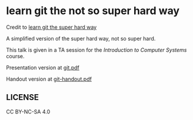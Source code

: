 # learn git the not so super hard way

Credit to [learn git the super hard way](https://github.com/b1f6c1c4/learn-git-the-super-hard-way)

A simplified version of the super hard way, not so super hard.

This talk is given in a TA session for the *Introduction to Computer Systems* course.

Presentation version at [git.pdf](git.pdf)

Handout version at [git-handout.pdf](git-handout.pdf)

## LICENSE

CC BY-NC-SA 4.0

